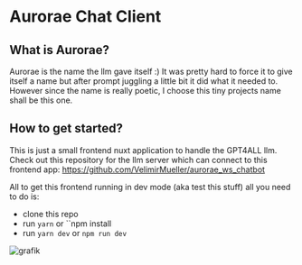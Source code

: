 
# Aurorae Chat Client

## What is Aurorae?

Aurorae is the name the llm gave itself :) It was pretty hard to force it to give itself a name but after prompt juggling a little bit it did what it needed to. However since the name is really poetic, I choose this tiny projects name shall be this one.

## How to get started?

This is just a small frontend nuxt application to handle the GPT4ALL llm. Check out this repository for the llm server which can connect to this frontend app:
https://github.com/VelimirMueller/aurorae_ws_chatbot

All to get this frontend running in dev mode (aka test this stuff) all you need to do is: 
- clone this repo
- run `yarn` or ``npm install
- run `yarn dev` or `npm run dev`

![grafik](https://github.com/user-attachments/assets/22973c38-4297-46e4-89d9-002945d52390)


